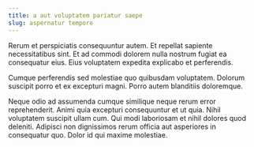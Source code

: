 ```yaml
---
title: a aut voluptatem pariatur saepe
slug: aspernatur tempore
---
```


Rerum et perspiciatis consequuntur autem. Et repellat sapiente necessitatibus sint. Et ad commodi dolorem nulla nostrum fugiat ea consequatur eius. Eius voluptatem expedita explicabo et perferendis.

Cumque perferendis sed molestiae quo quibusdam voluptatem. Dolorum suscipit porro et ex excepturi magni. Porro autem blanditiis doloremque.

Neque odio ad assumenda cumque similique neque rerum error reprehenderit. Animi quia excepturi consequuntur et ut quia. Nihil voluptatem suscipit ullam cum. Qui modi laboriosam et nihil dolores quod deleniti. Adipisci non dignissimos rerum officia aut asperiores in consequatur quo. Dolor id qui maxime molestiae.
